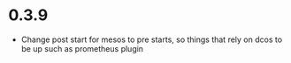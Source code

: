 # 0.3.9
* Change post start for mesos to pre starts, so things that rely on dcos to be up such as prometheus plugin
